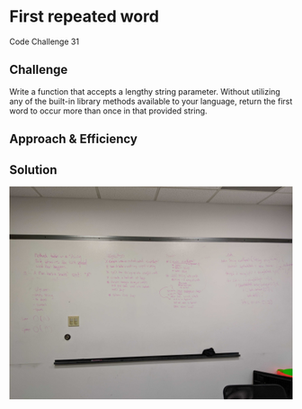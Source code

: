 # First repeated word
Code Challenge 31

## Challenge
Write a function that accepts a lengthy string parameter.
Without utilizing any of the built-in library methods available to your language, return the first word to occur more than once in that provided string.

## Approach & Efficiency
<!-- What approach did you take? Why? What is the Big O space/time for this approach? -->

## Solution
![31_RepeatedWord](../31_RepeatedWord.jpg)